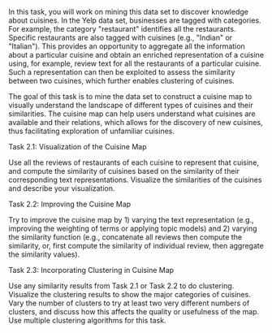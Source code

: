 In this task, you will work on mining this data set to discover knowledge about cuisines. In the Yelp data set, businesses are tagged with categories. For example, the category "restaurant" identifies all the restaurants. Specific restaurants are also tagged with cuisines (e.g., "Indian" or "Italian"). This provides an opportunity to aggregate all the information about a particular cuisine and obtain an enriched representation of a cuisine using, for example, review text for all the restaurants of a particular cuisine. Such a representation can then be exploited to assess the similarity between two cuisines, which further enables clustering of cuisines.

The goal of this task is to mine the data set to construct a cuisine map to visually understand the landscape of different types of cuisines and their similarities. The cuisine map can help users understand what cuisines are available and their relations, which allows for the discovery of new cuisines, thus facilitating exploration of unfamiliar cuisines.

Task 2.1: Visualization of the Cuisine Map

Use all the reviews of restaurants of each cuisine to represent that cuisine, and compute the similarity of cuisines based on the similarity of their corresponding text representations. Visualize the similarities of the cuisines and describe your visualization.

Task 2.2: Improving the Cuisine Map

Try to improve the cuisine map by 1) varying the text representation (e.g., improving the weighting of terms or applying topic models) and 2) varying the similarity function (e.g., concatenate all reviews then compute the similarity, or, first compute the similarity of individual review, then aggregate the similarity values).

Task 2.3: Incorporating Clustering in Cuisine Map

Use any similarity results from Task 2.1 or Task 2.2 to do clustering. Visualize the clustering results to show the major categories of cuisines. Vary the number of clusters to try at least two very different numbers of clusters, and discuss how this affects the quality or usefulness of the map. Use multiple clustering algorithms for this task.
